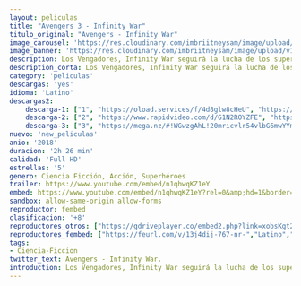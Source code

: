```yaml
---
layout: peliculas
title: "Avengers 3 - Infinity War"
titulo_original: "Avengers - Infinity War"
image_carousel: 'https://res.cloudinary.com/imbriitneysam/image/upload/v1542403336/avenger-poster-min.jpg'
image_banner: 'https://res.cloudinary.com/imbriitneysam/image/upload/v1542403336/avenger-banner-min.jpg'
description: Los Vengadores, Infinity War seguirá la lucha de los superhéroes de Marvel contra el mayor villano al que se han enfrentado nunca, Thanos. Su único objetivo será detener a este poderoso antagonista e impedir que se haga con el control de la galaxia. De nuevo veremos al grupo formado por Iron Man, Capitán América, Viuda negra, Ant-Man, Ojo de Halcón, Thor y Hulk, entre otros. En su nueva e impactante aventura, las Gemas del Infinito estarán en juego, unos querrán protegerlas y otros controlarlas, ¿quién ganará?
description_corta: Los Vengadores, Infinity War seguirá la lucha de los superhéroes de Marvel contra el mayor villano al que se han enfrentado nunca, Thanos. Su único objetivo será detener a este poderoso antagonista e impedir que se haga con el control de...
category: 'peliculas'
descargas: 'yes'
idioma: 'Latino'
descargas2:
    descarga-1: ["1", "https://oload.services/f/4d8glw8cHeU", "https://www.google.com/s2/favicons?domain=openload.co","OpenLoad","https://res.cloudinary.com/imbriitneysam/image/upload/v1541473684/mexico.png", "Latino", "Full HD"]
    descarga-2: ["2", "https://www.rapidvideo.com/d/G1N2ROYZFE", "https://www.google.com/s2/favicons?domain=www.rapidvideo.com","RapidVideo","https://res.cloudinary.com/imbriitneysam/image/upload/v1541473684/mexico.png", "Latino", "Full HD"]
    descarga-3: ["3", "https://mega.nz/#!WGwzgAhL!20mricvlr54vlbG6mwYYmrStQdCElRv6MPRQzN97lQ0", "https://www.google.com/s2/favicons?domain=mega.nz","Mega","https://res.cloudinary.com/imbriitneysam/image/upload/v1541473684/mexico.png", "Latino", "Full HD"]
nuevo: 'new_peliculas'
anio: '2018'
duracion: '2h 26 min'
calidad: 'Full HD'
estrellas: '5'
genero: Ciencia Ficción, Acción, Superhéroes
trailer: https://www.youtube.com/embed/n1qhwqKZ1eY
embed: https://www.youtube.com/embed/n1qhwqKZ1eY?rel=0&amp;hd=1&border=0&wmode=opaque&enablejsapi=1&modestbranding=1&controls=1&showinfo=1
sandbox: allow-same-origin allow-forms
reproductor: fembed
clasificacion: '+8'
reproductores_otros: ["https://gdriveplayer.co/embed2.php?link=xobsKgt2m8L2Kk5BFyhvXwHhmCcDYrnyWNqtsLwrxVCULo6ORZ0%252FFO%252F%252FYYUsD4pMzO3%252BzMXM09E26G7VLV2CfkY2U2PrVpy5DXH0z8Gf%252B86Te0tBxglizxaLEszBE9DZs7XXkT2XPb5Yn%252Ft3NmBkFOCZfyg57ZZJ1Hhrkr5UR43OIZvXKcF8Y8Zg94FBSwfvLjxSpNRNOPN8Wk7UMl9VbL9Y%252BfC6f3nG4r58ujWebOMehgR%252BGBfOufbw47%252BemDC1A%253D","Latino","https://gdriveplayer.me/embed2.php?link=JG6FinFoi5%252Fcd5U7CRjhtwhSiJ50ELY2KMUj2mTyF0DAFjRE0iNL7in64MOy1lsGlDFn4Z9iC5Yo%252BzBZ%252BixHn2xlCa7m6HuYc1%252FCIiR6WjqnLU9%252F5ntXqZhHWh9QVZiuEQZwnAd%252BJjHUncueNttzaA87gxwxX6G9fTzrsNA7sEQ5lIAIl8Bby%252FkIaSau6CPkrYqMAMBB4GUCh4RDTiGJ6v","Latino","https://gdriveplayer.me/embed2.php?link=mxhmw1BJqr%252BqEayzM7BaOgvIiTIKB1vOc8OORxkRhqY0Fm%252FiS8EDDPVH23oBdu9VszYxf0KNmwRfwoM6EST3KJGO6yrcujrTepfrGvYovx5LiLwrL6SYnf%252BTnmvWO%252FJ4MPpzCDJzFMQHE0fx67s4VF4U6HdC4kss44FQMnCaq8%252FxrH9NsqTOyrKFcA8voPLK%252B0hG39oAcg5MAQZTjd4dyT","Latino","https://mstream.space/xxndfs89xuey","Latino"]
reproductores_fembed: ["https://feurl.com/v/13j4dij-767-nr-","Latino","https://feurl.com/v/pm955p6589l","Latino"]
tags:
- Ciencia-Ficcion
twitter_text: Avengers - Infinity War.
introduction: Los Vengadores, Infinity War seguirá la lucha de los superhéroes de Marvel contra el mayor villano al que se han enfrentado nunca, Thanos. Su único objetivo será detener a este poderoso antagonista e impedir que se haga con el control de...
---
```













